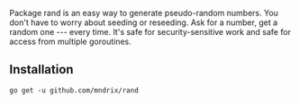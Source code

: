 Package rand is an easy way to generate pseudo-random numbers. You
don't have to worry about seeding or reseeding. Ask for a number, get
a random one --- every time. It's safe for security-sensitive work and
safe for access from multiple goroutines.

## Installation

```
go get -u github.com/mndrix/rand
```
